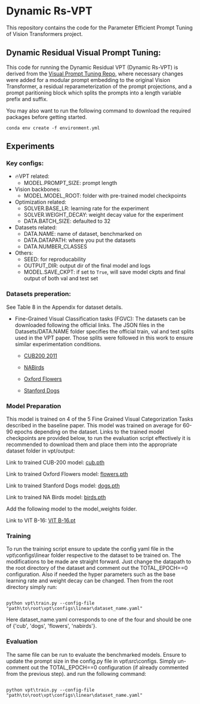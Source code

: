 # Dynamic Rs-VPT

This repository contains the code for the Parameter Efficient Prompt Tuning of Vision Transformers project.

## Dynamic Residual Visual Prompt Tuning:

This code for running the Dynamic Residual VPT (Dynamic Rs-VPT) is derived from the [Visual Prompt Tuning Repo](https://github.com/KMnP/vpt), where necessary changes were added for a modular prompt embedding to the original Vision Transformer, a residual reparameterization of the prompt projections, and a prompt paritioning block which splits the prompts into a length variable prefix and suffix.

You may also want to run the following command to download the required packages before getting started.
```
conda env create -f environment.yml
```


## Experiments

### Key configs:

- 🔥VPT related:
  - MODEL.PROMPT_SIZE: prompt length
- Vision backbones:
  - MODEL.MODEL_ROOT: folder with pre-trained model checkpoints
- Optimization related: 
  - SOLVER.BASE_LR: learning rate for the experiment
  - SOLVER.WEIGHT_DECAY: weight decay value for the experiment
  - DATA.BATCH_SIZE: defaulted to 32
- Datasets related:
  - DATA.NAME: name of dataset, benchmarked on
  - DATA.DATAPATH: where you put the datasets
  - DATA.NUMBER_CLASSES
- Others:
  - SEED: for reproducability
  - OUTPUT_DIR: output dir of the final model and logs
  - MODEL.SAVE_CKPT: if set to `True`, will save model ckpts and final output of both val and test set

### Datasets preperation:

See Table 8 in the Appendix for dataset details. 

- Fine-Grained Visual Classification tasks (FGVC): The datasets can be downloaded following the official links. The JSON files in the Datasets/DATA.NAME folder specifies the official train, val and test splits used in the VPT paper. Those splits were followed in this work to ensure similar experimentation conditions.

  - [CUB200 2011](https://data.caltech.edu/records/65de6-vp158)

  - [NABirds](http://info.allaboutbirds.org/nabirds/)

  - [Oxford Flowers](https://www.robots.ox.ac.uk/~vgg/data/flowers/)

  - [Stanford Dogs](http://vision.stanford.edu/aditya86/ImageNetDogs/main.html)


### Model Preparation
This model is trained on 4 of the 5 Fine Grained Visual Categorization Tasks described in the baseline paper. This model was trained on average for 60-90 epochs depending on the dataset. Links to the trained model checkpoints are provided below, to run the evaluation script effectively it is recommended to download them and place them into the appropriate dataset folder in vpt/output:

Link to trained CUB-200 model: [cub.pth](https://drive.google.com/file/d/1zgdde1ud6goFQEeih64YTbdYbXRXFwB-/view?usp=sharing)

Link to trained Oxford Flowers model: [flowers.pth](https://drive.google.com/file/d/1pzaqEhIM3KDzGL_JukgPzNBrbAYZkxj6/view?usp=sharing)

Link to trained Stanford Dogs model: [dogs.pth](https://drive.google.com/file/d/1jFCZMkmZtUR_TPHi3S8SgH8vctOUIYtS/view?usp=sharing)

Link to trained NA Birds model: [birds.pth](https://drive.google.com/file/d/1YLowRhSP44vnxCj0GatWHd5te3XPtPaa/view?usp=sharing)

Add the following model to the model_weights folder.

Link to VIT B-16: [VIT B-16.pt](https://storage.googleapis.com/vit_models/imagenet21k/ViT-B_16.npz)


### Training
To run the training script ensure to update the config yaml file in the vpt\configs\linear folder respective to the dataset to be trained on. The modifications to be made are straight forward. Just change the datapath to the root directory of the dataset and comment out the TOTAL_EPOCH==0 configuration. Also if needed the hyper parameters such as the base learning rate and weight decay can be changed. Then from the root directory simply run:

```

python vpt\train.py --config-file "path\to\root\vpt\configs\linear\dataset_name.yaml"

```
Here dataset_name.yaml corresponds to one of the four and should be one of {'cub', 'dogs', 'flowers', 'nabirds'}.
### Evaluation
The same file can be run to evaluate the benchmarked models. Ensure to update the prompt size in the config.py file in vpt\src\configs.  Simply un-comment out the TOTAL_EPOCH==0 configuration (if already commented from the previous step). and run the following command:

```

python vpt\train.py --config-file "path\to\root\vpt\configs\linear\dataset_name.yaml"

```
